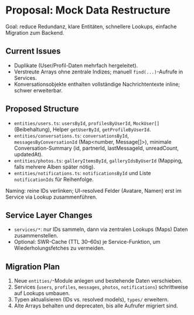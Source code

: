 # Proposal: Mock Data Restructure

Goal: reduce Redundanz, klare Entitäten, schnellere Lookups, einfache Migration zum Backend.

## Current Issues

- Duplikate (User/Profil-Daten mehrfach hergeleitet).
- Verstreute Arrays ohne zentrale Indizes; manuell `find(...)`-Aufrufe in Services.
- Konversationsobjekte enthalten vollständige Nachrichtentexte inline; schwer erweiterbar.

## Proposed Structure

- `entities/users.ts`: `usersById`, `profilesByUserId`, `MockUser[]` (Beibehaltung), Helper `getUserById`, `getProfileByUserId`.
- `entities/conversations.ts`: `conversationsById`, `messagesByConversationId` (Map<number, Message[]>), minimale Conversation-Summary (id, partnerId, lastMessageId, unreadCount, updatedAt).
- `entities/photos.ts`: `galleryItemsById`, `galleryIdsByUserId` (Mapping, falls mehrere Alben später nötig).
- `entities/notifications.ts`: `notificationsById` und Liste `notificationIds` für Reihenfolge.

Naming: reine IDs verlinken; UI-resolved Felder (Avatare, Namen) erst im Service via Lookup zusammenführen.

## Service Layer Changes

- `services/*`: nur IDs sammeln, dann via zentralen Lookups (Maps) Daten zusammenstellen.
- Optional: SWR-Cache (TTL 30–60s) je Service-Funktion, um Wiederholungsfetches zu vermeiden.

## Migration Plan

1. Neue `entities/`-Module anlegen und bestehende Daten verschieben.
2. Services (`users`, `profiles`, `messages`, `photos`, `notifications`) schrittweise auf Lookups umbauen.
3. Typen aktualisieren (IDs vs. resolved models), `types/` erweitern.
4. Alte Arrays behalten und deprecaten, bis alle Aufrufer migriert sind.

